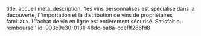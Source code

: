 title: accueil
meta_description: 'les vins personnalisés est spécialisé dans la découverte, l''importation et la distribution de vins de propriétaires familiaux. L''achat de vin en ligne est entièrement sécurisé. Satisfait ou remboursé!'
id: 903c9e30-0131-48dc-ba8a-cdefff286fd8

